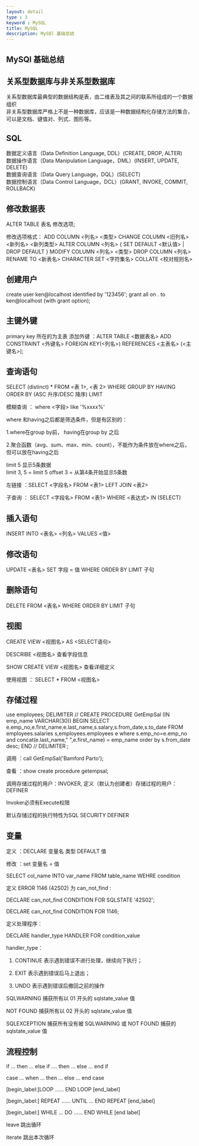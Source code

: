 ```yaml
---
layout: detail
type : 3
keyword : MySQL
title: MySQL
description: MySQl 基础总结
---
```


## MySQl 基础总结

## 关系型数据库与非关系型数据库

关系型数据库最典型的数据结构是表，由二维表及其之间的联系所组成的一个数据组织  
非关系型数据库严格上不是一种数据库，应该是一种数据结构化存储方法的集合，可以是文档、键值对、列式、图形等。

## SQL

数据定义语言（Data Definition Language, DDL）(CREATE, DROP, ALTER)   
数据操作语言（Data Manipulation Language，DML）(INSERT, UPDATE, DELETE)  
数据查询语言（Data Query Language，DQL）(SELECT)  
数据控制语言（Data Control Language，DCL）(GRANT, INVOKE, COMMIT, ROLLBACK)  

## 修改数据表

 ALTER TABLE 表名 修改选项;
   
 修改选项格式：
   ADD COLUMN <列名> <类型>
   CHANGE COLUMN <旧列名> <新列名> <新列类型>
   ALTER COLUMN <列名> { SET DEFAULT <默认值> | DROP DEFAULT }
   MODIFY COLUMN <列名> <类型>
   DROP COLUMN <列名>
   RENAME TO <新表名>
   CHARACTER SET <字符集名>
   COLLATE <校对规则名> 

## 创建用户
 
create user ken@localhost identified by '123456';
grant all on *.* to ken@localhost (with grant option);

## 主键外键

primary key 所在的为主表
添加外键 ：ALTER TABLE <数据表名> ADD CONSTRAINT <外键名> FOREIGN KEY(<列名>) REFERENCES <主表名> (<主键名>);

## 查询语句

SELECT (distinct) * FROM <表 1>, <表 2> 
WHERE
GROUP BY 
HAVING 
ORDER BY  (ASC 升序/DESC 降序)
LIMIT

模糊查询 ： where <字段> like '%xxxx%'  

where 和having之后都是筛选条件，但是有区别的：

1.where在group by前， having在group by 之后  

2.聚合函数（avg、sum、max、min、count），不能作为条件放在where之后，但可以放在having之后  

limit 5 显示5条数据  
limit 3, 5 = limit 5 offset 3 = 从第4条开始显示5条数

左链接 ：SELECT <字段名> FROM <表1> LEFT JOIN <表2>  

子查询 ： SELECT <字段名> FROM <表1> WHERE <表达式> IN (SELECT)

## 插入语句

INSERT INTO <表名> <列名> VALUES <值>

## 修改语句

UPDATE <表名> SET 字段 = 值 WHERE ORDER BY  LIMIT 子句

## 删除语句

DELETE FROM <表名> WHERE ORDER BY  LIMIT 子句

## 视图

CREATE VIEW <视图名> AS <SELECT语句>

DESCRIBE <视图名> 查看字段信息

SHOW CREATE VIEW <视图名> 查看详细定义

使用视图 ： SELECT * FROM <视图名>  

## 存储过程 

use employees;
DELIMITER //
CREATE PROCEDURE GetEmpSal (IN emp_name VARCHAR(30))
BEGIN
    SELECT e.emp_no,e.first_name,e.last_name,s.salary,s.from_date,s.to_date FROM employees.salaries s,employees.employees e where s.emp_no=e.emp_no and concat(e.last_name," ",e.first_name) = emp_name order by s.from_date desc; 
END //
DELIMITER ;

调用 ：call GetEmpSal('Bamford Parto');

查看 ：show create procedure getempsal;

调用存储过程的用户：INVOKER, 定义（默认为创建者）存储过程的用户：DEFINER  

Invoker必须有Execute权限

默认存储过程的执行特性为SQL SECURITY DEFINER

## 变量

定义 ：DECLARE 变量名 类型 DEFAULT 值

修改 ：set 变量名 = 值

SELECT col_name INTO var_name FROM table_name WEHRE condition


定义 ERROR 1146 (42S02) 为 can_not_find :  

DECLARE can_not_find CONDITION FOR SQLSTATE '42S02';

DECLARE can_not_find CONDITION FOR 1146;

定义处理程序： 

DECLARE handler_type HANDLER FOR condition_value

handler_type： 

1. CONTINUE 表示遇到错误不进行处理，继续向下执行；

2. EXIT 表示遇到错误后马上退出；

3. UNDO 表示遇到错误后撤回之前的操作

SQLWARNING 捕获所有以 01 开头的 sqlstate_value 值

NOT FOUND 捕获所有以 02 开头的 sqlstate_value 值

SQLEXCEPTION 捕获所有没有被 SQLWARNING 或 NOT FOUND 捕获的 sqlstate_value 值

## 流程控制

if ... then ...
else if .... then ...
else ...
end if

case ...
when ... then ...
else ...
end case 

[begin_label:]LOOP
    ......
END LOOP [end_label]

[begin_label:] REPEAT
    ......
    UNTIL ...
END REPEAT [end_label]

[begin_label:] WHILE ... DO
    ......
END WHILE [end label]

leave 跳出循环

iterate 跳出本次循环
